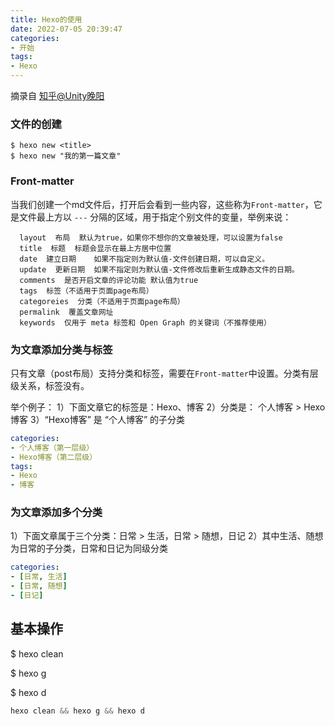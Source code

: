 ```yaml
---
title: Hexo的使用
date: 2022-07-05 20:39:47
categories:
- 开始
tags: 
- Hexo
---
```


摘录自 [知乎@Unity晚阳](https://zhuanlan.zhihu.com/p/156915260)

<!--more-->

### 文件的创建

```text
$ hexo new <title>
$ hexo new "我的第一篇文章"
```

### Front-matter

当我们创建一个md文件后，打开后会看到一些内容，这些称为`Front-matter`，它是文件最上方以 `---` 分隔的区域，用于指定个别文件的变量，举例来说：

```
  layout  布局  默认为true，如果你不想你的文章被处理，可以设置为false
  title  标题  标题会显示在最上方居中位置     
  date  建立日期    如果不指定则为默认值-文件创建日期，可以自定义。
  update  更新日期  如果不指定则为默认值-文件修改后重新生成静态文件的日期。
  comments  是否开启文章的评论功能 默认值为true
  tags  标签（不适用于页面page布局）
  categoreies  分类（不适用于页面page布局）
  permalink  覆盖文章网址
  keywords  仅用于 meta 标签和 Open Graph 的关键词（不推荐使用）
```

### 为文章添加分类与标签

只有文章（post布局）支持分类和标签，需要在`Front-matter`中设置。分类有层级关系，标签没有。

举个例子：
1）下面文章它的标签是：Hexo、博客
2）分类是： 个人博客 > Hexo博客
3）“Hexo博客” 是 “个人博客” 的子分类

```yaml
categories:
- 个人博客（第一层级）
- Hexo博客（第二层级）
tags:
- Hexo
- 博客
```

### 为文章添加多个分类

1）下面文章属于三个分类：日常 > 生活，日常 > 随想，日记
2）其中生活、随想为日常的子分类，日常和日记为同级分类

```yaml
categories:
- [日常, 生活]
- [日常, 随想]
- [日记]
```

## 基本操作

$ hexo clean

$ hexo g

$ hexo d

```csharp
hexo clean && hexo g && hexo d
```


